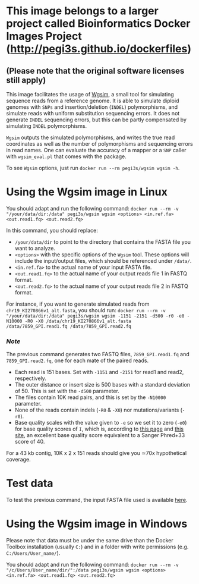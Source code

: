 # This image belongs to a larger project called Bioinformatics Docker Images Project (http://pegi3s.github.io/dockerfiles)
## (Please note that the original software licenses still apply)

This image facilitates the usage of [Wgsim](https://github.com/lh3/wgsim), a small tool for simulating sequence reads from a reference genome. It is able to simulate diploid genomes with `SNPs` and insertion/deletion (`INDEL`) polymorphisms, and simulate reads with uniform substitution sequencing errors. It does not generate `INDEL` sequencing errors, but this can be partly compensated by simulating `INDEL` polymorphisms.

`Wgsim` outputs the simulated polymorphisms, and writes the true read coordinates as well as the number of polymorphisms and sequencing errors in read names. One can evaluate the accuracy of a mapper or a `SNP` caller with `wgsim_eval.pl` that comes with the package.

To see `Wgsim` options, just run `docker run --rm pegi3s/wgsim wgsim -h`.

# Using the Wgsim image in Linux

You should adapt and run the following command: `docker run --rm -v "/your/data/dir:/data" pegi3s/wgsim wgsim <options> <in.ref.fa> <out.read1.fq> <out.read2.fq>`

In this command, you should replace:
- `/your/data/dir` to point to the directory that contains the FASTA file you want to analyze.
- `<options>` with the specific options of the `Wgsim` tool. These options will include the input/output files, which should be referenced under `/data/`.
- `<in.ref.fa>` to the actual name of your input FASTA file.
- `<out.read1.fq>` to the actual name of your output reads file 1 in FASTQ format.
- `<out.read2.fq>` to the actual name of your output reads file 2 in FASTQ format.

For instance, if you want to generate simulated reads from `chr19_KI270866v1_alt.fasta`, you should run: `docker run --rm -v "/your/data/dir:/data" pegi3s/wgsim wgsim -1151 -2151 -d500 -r0 -e0 -N10000 -R0 -X0 /data/chr19_KI270866v1_alt.fasta /data/7859_GPI.read1.fq /data/7859_GPI.read2.fq`

### *Note*
The previous command generates two FASTQ files, `7859_GPI.read1.fq` and `7859_GPI.read2.fq`, one for each mate of the paired reads.

- Each read is 151 bases. Set with `-1151` and `-2151` for read1 and read2, respectively.
- The outer distance or insert size is 500 bases with a standard deviation of 50. This is set with the `-d500` parameter.
- The files contain 10K read pairs, and this is set by the `-N10000` parameter.
- None of the reads contain indels (`-R0` & `-X0`) nor mutations/variants (`-r0`).
- Base quality scales with the value given to `-e` so we set it to zero (`-e0`) for base quality scores of `I`, which is, according to [this page](https://en.wikipedia.org/wiki/FASTQ_format) and [this site](http://broadinstitute.github.io/picard/explain-qualities.html), an excellent base quality score equivalent to a Sanger Phred+33 score of 40.

For a 43 kb contig, 10K x 2 x 151 reads should give you ≃70x hypothetical coverage.

# Test data
To test the previous command, the input FASTA file used is available [here](https://raw.githubusercontent.com/pegi3s/dockerfiles/master/wgsim/0.3.0/test_data/chr19_KI270866v1_alt.fasta).

# Using the Wgsim image in Windows

Please note that data must be under the same drive than the Docker Toolbox installation (usually `C:`) and in a folder with write permissions (e.g. `C:/Users/User_name/`).

You should adapt and run the following command: `docker run --rm -v "/c/Users/User_name/dir/":/data pegi3s/wgsim wgsim <options> <in.ref.fa> <out.read1.fq> <out.read2.fq>`
